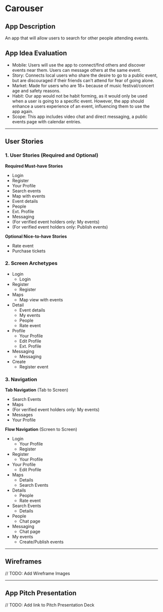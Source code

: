 # Carouser

## App Description
An app that will allow users to search for other people attending events.

## App Idea Evaluation

- Mobile: Users will use the app to connect/find others and discover events near them. Users can message others at the same event.
- Story: Connects local users who share the desire to go to a public event, but are discouraged if their friends can't attend for fear of going alone.
- Market: Made for users who are 18+ because of music festival/concert age and safety reasons.
- Habit: Our app would not be habit forming, as it would only be used when a user is going to a specific event. However, the app should enhance a users experience of an event, influencing them to use the app again.
- Scope: This app includes video chat and direct messaging, a public events page with calendar entries.

---

## User Stories

### 1. User Stories (Required and Optional)

**Required Must-have Stories**

 * Login
 * Register
 * Your Profile
 * Search events
 * Map with events
 * Event details
 * People
 * Ext. Profile
 * Messaging
 * (For verified event holders only: My events)
 * (For verified event holders only: Publish events)

**Optional Nice-to-have Stories**

 * Rate event
 * Purchase tickets

### 2. Screen Archetypes

 * Login
     * Login
 * Register
     * Register
 * Maps
     * Map view with events
 * Detail
     * Event details
     * My events
     * People
     * Rate event
 * Profile
     * Your Profile
     * Edit Profile
     * Ext. Profile
 * Messaging
     * Messaging
 * Create
     * Register event

### 3. Navigation

**Tab Navigation** (Tab to Screen)

 * Search Events
 * Maps
 * (For verified event holders only: My events)
 * Messages
 * Your Profile

**Flow Navigation** (Screen to Screen)

 * Login
     * Your Profile
     * Register
 * Register
     * Your Profile
 * Your Profile
     * Edit Profile
 * Maps
     * Details
     * Search Events
 * Details
     * People
     * Rate event
 * Search Events
     * Details
 * People
     * Chat page
 * Messaging
     * Chat page
 * My events
     * Create/Publish events
---

## Wireframes
// TODO: Add Wireframe Images

---

## App Pitch Presentation
// TODO: Add link to Pitch Presentation Deck
